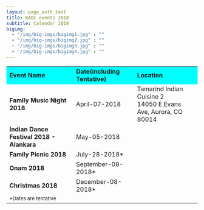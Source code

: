```yaml
---
layout: page_auth_test
title: KAOC events 2018
subtitle: Calendar 2018
bigimg:
  - "/img/big-imgs/bigimg1.jpg" : ""
  - "/img/big-imgs/bigimg2.jpg" : ""
  - "/img/big-imgs/bigimg3.jpg" : ""
  - "/img/big-imgs/bigimg4.jpg" : ""
---
```

<table align="center" style="border:0">
  <tr style="border:2;background:aqua"><td><strong>Event Name</strong></td><td><strong>Date(including Tentative)</strong></td><td><strong>Location</strong></td></tr>
<tr style="border:0;background:transparent"><td style="border:0"><strong>Family Music Night 2018</strong></td><td style="border:0">April-07-2018</td><td style="border:0">Tamarind Indian Cuisine 2 <br/> <font size="3">14050 E Evans Ave, Aurora, CO 80014</font></td></tr>
<tr><td style="border:0;background:transparent"><strong>Indian Dance Festival 2018 - Alankara</strong></td><td style="border:0">May-05-2018</td><td style="border:0"></td></tr>
<tr style="border:0;background:transparent"><td style="border:0"><strong>Family Picnic 2018</strong></td><td style="border:0">July-28-2018*</td><td style="border:0"></td></tr>
<tr style="border:0;background:transparent"><td style="border:0"><strong>Onam 2018</strong></td><td style="border:0">September-08-2018*</td><td style="border:0"></td></tr>
<tr style="border:0;background:transparent"><td style="border:0"><strong>Christmas 2018</strong></td><td style="border:0">December-08-2018*</td><td style="border:0"></td></tr>
<tr style="border:0;background:transparent"><td style="border:0">
  <font size="2">*Dates are tentative</font>
  </td></tr></table>
